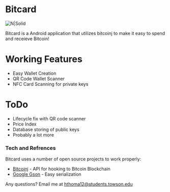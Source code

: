 # Bitcard

![N|Solid](https://i.imgur.com/z8vgVcf.png)

Bitcard is a Android application that utilizes bitcoinj to make it easy to spend and receieve Bitcoin! 


# Working Features
  - Easy Wallet Creation
  - QR Code Wallet Scanner
  - NFC Card Scanning for private keys

# ToDo


  - Lifecycle fix with QR code scanner
  - Price Index
  - Database storing of public keys
  - Probably a lot more



### Tech and Refrences 

Bitcard uses a number of open source projects to work properly:

* [Bitcoinj](https://bitcoinj.github.io/) - API for hooking to Bitcoin Blockchain
* [Google Gson](https://github.com/google/gson) - Easy serialization

Any questions? Email me at hthoma12@students.towson.edu




